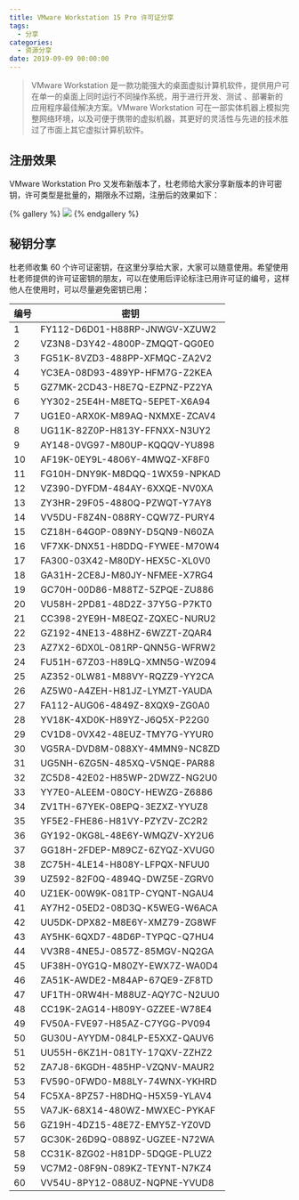 ```yaml
---
title: VMware Workstation 15 Pro 许可证分享
tags:
  - 分享
categories:
  - 资源分享
date: 2019-09-09 00:00:00
---
```


> VMware Workstation 是一款功能强大的桌面虚拟计算机软件，提供用户可在单一的桌面上同时运行不同操作系统，用于进行开发、测试 、部署新的应用程序最佳解决方案。VMware Workstation 可在一部实体机器上模拟完整网络环境，以及可便于携带的虚拟机器，其更好的灵活性与先进的技术胜过了市面上其它虚拟计算机软件。

<!-- more -->

## 注册效果

VMware Workstation Pro 又发布新版本了，杜老师给大家分享新版本的许可密钥，许可类型是批量的，期限永不过期，注册后的效果如下：

{% gallery %}
![](https://cdn.dusays.com/2019/09/62-1.jpg/1)
{% endgallery %}

## 秘钥分享

杜老师收集 60 个许可证密钥，在这里分享给大家，大家可以随意使用。希望使用杜老师提供的许可证密钥的朋友，可以在使用后评论标注已用许可证的编号，这样他人在使用时，可以尽量避免密钥已用：

| 编号 | 密钥 |
| - | - |
| 1 | FY112-D6D01-H88RP-JNWGV-XZUW2 |
| 2 | VZ3N8-D3Y42-4800P-ZMQQT-QG0E0 |
| 3 | FG51K-8VZD3-488PP-XFMQC-ZA2V2 |
| 4 | YC3EA-08D93-489YP-HFM7G-Z2KEA |
| 5 | GZ7MK-2CD43-H8E7Q-EZPNZ-PZ2YA |
| 6 | YY302-25E4H-M8ETQ-5EPET-X6A94 |
| 7 | UG1E0-ARX0K-M89AQ-NXMXE-ZCAV4 |
| 8 | UG11K-82Z0P-H813Y-FFNXX-N3UY2 |
| 9 | AY148-0VG97-M80UP-KQQQV-YU898 |
| 10 | AF19K-0EY9L-4806Y-4MWQZ-XF8F0 |
| 11 | FG10H-DNY9K-M8DQQ-1WX59-NPKAD |
| 12 | VZ390-DYFDM-484AY-6XXQE-NV0XA |
| 13 | ZY3HR-29F05-4880Q-PZWQT-Y7AY8 |
| 14 | VV5DU-F8Z4N-088RY-CQW7Z-PURY4 |
| 15 | CZ18H-64G0P-089NY-D5QN9-N60ZA |
| 16 | VF7XK-DNX51-H8DDQ-FYWEE-M70W4 |
| 17 | FA300-03X42-M80DY-HEX5C-XL0V0 |
| 18 | GA31H-2CE8J-M80JY-NFMEE-X7RG4 |
| 19 | GC70H-00D86-M88TZ-5ZPQE-ZU886 |
| 20 | VU58H-2PD81-48D2Z-37Y5G-P7KT0 |
| 21 | CC398-2YE9H-M8EQZ-ZQXEC-NURU2 |
| 22 | GZ192-4NE13-488HZ-6WZZT-ZQAR4 |
| 23 | AZ7X2-6DX0L-081RP-QNN5G-WFRW2 |
| 24 | FU51H-67Z03-H89LQ-XMN5G-WZ094 |
| 25 | AZ352-0LW81-M88VY-RQZZ9-YY2CA |
| 26 | AZ5W0-A4ZEH-H81JZ-LYMZT-YAUDA |
| 27 | FA112-AUG06-4849Z-8XQX9-ZG0A0 |
| 28 | YV18K-4XD0K-H89YZ-J6Q5X-P22G0 |
| 29 | CV1D8-0VX42-48EUZ-TMY7G-YYUR0 |
| 30 | VG5RA-DVD8M-088XY-4MMN9-NC8ZD |
| 31 | UG5NH-6ZG5N-485XQ-V5NQE-PAR88 |
| 32 | ZC5D8-42E02-H85WP-2DWZZ-NG2U0 |
| 33 | YY7E0-ALEEM-080CY-HEWZG-Z6886 |
| 34 | ZV1TH-67YEK-08EPQ-3EZXZ-YYUZ8 |
| 35 | YF5E2-FHE86-H81VY-PZYZV-ZC2R2 |
| 36 | GY192-0KG8L-48E6Y-WMQZV-XY2U6 |
| 37 | GG18H-2FDEP-M89CZ-6ZYQZ-XVUG0 |
| 38 | ZC75H-4LE14-H808Y-LFPQX-NFUU0 |
| 39 | UZ592-82F0Q-4894Q-DWZ5E-ZGRV0 |
| 40 | UZ1EK-00W9K-081TP-CYQNT-NGAU4 |
| 41 | AY7H2-05ED2-08D3Q-K5WEG-W6ACA |
| 42 | UU5DK-DPX82-M8E6Y-XMZ79-ZG8WF |
| 43 | AY5HK-6QXD7-48D6P-TYPQC-Q7HU4 |
| 44 | VV3R8-4NE5J-0857Z-85MGV-NQ2GA |
| 45 | UF38H-0YG1Q-M80ZY-EWX7Z-WA0D4 |
| 46 | ZA51K-AWDE2-M84AP-67QE9-ZF8TD |
| 47 | UF1TH-0RW4H-M88UZ-AQY7C-N2UU0 |
| 48 | CC19K-2AG14-H809Y-GZZEE-W78E4 |
| 49 | FV50A-FVE97-H85AZ-C7YGG-PV094 |
| 50 | GU30U-AYYDM-084LP-E5XXZ-QAUV6 |
| 51 | UU55H-6KZ1H-081TY-17QXV-ZZHZ2 |
| 52 | ZA7J8-6KGDH-485HP-VZQNV-MAUR2 |
| 53 | FV590-0FWD0-M88LY-74WNX-YKHRD |
| 54 | FC5XA-8PZ57-H8DHQ-H5X59-YLAV4 |
| 55 | VA7JK-68X14-480WZ-MWXEC-PYKAF |
| 56 | GZ19H-4DZ15-48E7Z-EMY5Z-YZ0VD |
| 57 | GC30K-26D9Q-0889Z-UGZEE-N72WA |
| 58 | CC31K-8ZG02-H81DP-5DQGE-PLUZ2 |
| 59 | VC7M2-08F9N-089KZ-TEYNT-N7KZ4 |
| 60 | VV54U-8PY12-088UZ-NQPNE-YVUD8 |